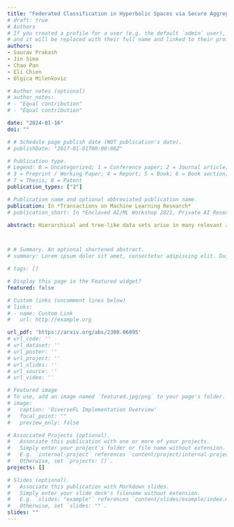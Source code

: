 ```yaml
---
title: "Federated Classification in Hyperbolic Spaces via Secure Aggregation of Convex Hulls"
# draft: true
# Authors
# If you created a profile for a user (e.g. the default `admin` user), write the username (folder name) here 
# and it will be replaced with their full name and linked to their profile.
authors:
- Saurav Prakash
- Jin Sima
- Chao Pan
- Eli Chien
- Olgica Milenkovic

# Author notes (optional)
# author_notes:
# - "Equal contribution"
# - "Equal contribution"

date: "2024-01-16"
doi: ""

# # Schedule page publish date (NOT publication's date).
# publishDate: "2017-01-01T00:00:00Z"

# Publication type.
# Legend: 0 = Uncategorized; 1 = Conference paper; 2 = Journal article;
# 3 = Preprint / Working Paper; 4 = Report; 5 = Book; 6 = Book section;
# 7 = Thesis; 8 = Patent
publication_types: ["2"]

# Publication name and optional abbreviated publication name.
publication: In *Transactions on Machine Learning Research*
# publication_short: In *Enclaved AI/ML Workshop 2021, Private AI Research Institute*

abstract: Hierarchical and tree-like data sets arise in many relevant applications, including language processing, graph data mining, phylogeny and genomics. It is known that tree-like data cannot be embedded into Euclidean spaces of finite dimension with small distortion, and that this problem can be mitigated through the use of hyperbolic spaces. When such data also has to be processed in a distributed and privatized setting, it becomes necessary to work with new federated learning methods tailored to hyperbolic spaces. As an initial step towards the development of the field of federated learning in hyperbolic spaces, we propose the first known approach to federated classification in hyperbolic spaces. Our contributions are as follows. First, we develop distributed versions of convex SVM classifiers for Poincar\'e discs. In this setting, the information conveyed from clients to the global classifier are convex hulls of clusters present in individual client data. Second, to avoid label switching issues, we introduce a number-theoretic approach for label recovery based on the so-called integer $B_h$ sequences. Third, we compute the complexity of the convex hulls in hyperbolic spaces to assess the extent of data leakage; at the same time, in order to limit the communication cost for the hulls, we propose a new quantization method for the Poincar\'e disc coupled with Reed-Solomon-like encoding. Fourth, at the server level, we introduce a new approach for aggregating convex hulls of the clients based on balanced graph partitioning. We test our method on a collection of diverse data sets, including hierarchical single-cell RNA-seq data from different patients distributed across different repositories that have stringent privacy constraints. The classification accuracy of our method is up to ~11\% better than its Euclidean counterpart, demonstrating the importance of privacy-preserving learning in hyperbolic spaces.



# # Summary. An optional shortened abstract.
# summary: Lorem ipsum dolor sit amet, consectetur adipiscing elit. Duis posuere tellus ac convallis placerat. Proin tincidunt magna sed ex sollicitudin condimentum.

# tags: []

# Display this page in the Featured widget?
featured: false

# Custom links (uncomment lines below)
# links:
# - name: Custom Link
#   url: http://example.org

url_pdf: 'https://arxiv.org/abs/2308.06895'
# url_code: ''
# url_dataset: ''
# url_poster: ''
# url_project: ''
# url_slides: ''
# url_source: ''
# url_video: ''

# Featured image
# To use, add an image named `featured.jpg/png` to your page's folder. 
# image:
#   caption: 'DiverseFL Implementation Overview'
#   focal_point: ""
#   preview_only: false

# Associated Projects (optional).
#   Associate this publication with one or more of your projects.
#   Simply enter your project's folder or file name without extension.
#   E.g. `internal-project` references `content/project/internal-project/index.md`.
#   Otherwise, set `projects: []`.
projects: []

# Slides (optional).
#   Associate this publication with Markdown slides.
#   Simply enter your slide deck's filename without extension.
#   E.g. `slides: "example"` references `content/slides/example/index.md`.
#   Otherwise, set `slides: ""`.
slides: ""
---
```



<!-- {{% callout note %}}
Click the *Cite* button above to demo the feature to enable visitors to import publication metadata into their reference management software.
{{% /callout %}}

{{% callout note %}}
Create your slides in Markdown - click the *Slides* button to check out the example.
{{% /callout %}}

Supplementary notes can be added here, including [code, math, and images](https://wowchemy.com/docs/writing-markdown-latex/). -->
